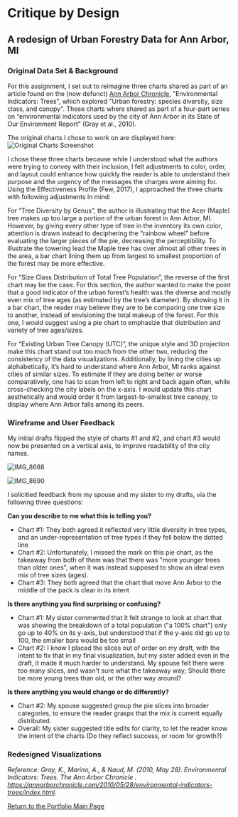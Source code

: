 # Critique by Design
## A redesign of Urban Forestry Data for Ann Arbor, MI

### Original Data Set & Background
For this assignment, I set out to reimagine three charts shared as part of an article found on the (now defunct) [Ann Arbor Chronicle](https://annarborchronicle.com/2010/05/28/environmental-indicators-trees/index.html), "Environmental Indicators: Trees", which explored "Urban forestry: species diversity, size class, and canopy". These charts where shared as part of a four-part series on “environmental indicators used by the city of Ann Arbor in its State of Our Environment Report” (Gray et al., 2010).

The original charts I chose to work on are displayed here:
![Original Charts Screenshot](https://user-images.githubusercontent.com/67763281/88246107-83040d00-cc67-11ea-9957-88f6ef8d7bad.png)

I chose these three charts because while I understood what the authors were trying to convey with their inclusion, I felt adjustments to color, order, and layout could enhance how quickly the reader is able to understand their purpose and the urgency of the messages the charges were aiming for. Using the Effectiveness Profile (Few, 2017), I approached the three charts with following adjustments in mind: 

For “Tree Diversity by Genus”, the author is illustrating that the Acer (Maple) tree makes up too large a portion of the urban forest in Ann Arbor, MI.  However, by giving every other type of tree in the inventory its own color, attention is drawn instead to deciphering the “rainbow wheel” before evaluating the larger pieces of the pie, decreasing the perceptibility.  To illustrate the towering lead the Maple tree has over almost all other trees in the area, a bar chart lining them up from largest to smallest proportion of the forest may be more effective. 

For “Size Class Distribution of Total Tree Population”, the reverse of the first chart may be the case. For this section, the author wanted to make the point that a good indicator of the urban forest’s health was the diverse and mostly even mix of tree ages (as estimated by the tree’s diameter).  By showing it in a bar chart, the reader may believe they are to be comparing one tree size to another, instead of envisioning the total makeup of the forest.  For this one, I would suggest using a pie chart to emphasize that distribution and variety of tree ages/sizes. 

For “Existing Urban Tree Canopy (UTC)”, the unique style and 3D projection make this chart stand out too much from the other two, reducing the consistency of the data visualizations.  Additionally, by lining the cities up alphabetically, it’s hard to understand where Ann Arbor, MI ranks against cities of similar sizes.  To estimate if they are doing better or worse comparatively, one has to scan from left to right and back again often, while cross-checking the city labels on the x-axis. I would update this chart aesthetically and would order it from largest-to-smallest tree canopy, to display where Ann Arbor falls among its peers.  

### Wireframe and User Feedback
My initial drafts flipped the style of charts #1 and #2, and chart #3 would now be presented on a vertical axis, to improve readability of the city names.

![IMG_8688](https://user-images.githubusercontent.com/67763281/88246764-826c7600-cc69-11ea-968a-bd27543fca72.jpg)

![IMG_8690](https://user-images.githubusercontent.com/67763281/88246772-88faed80-cc69-11ea-92ef-06873842b9c2.jpg)

I solicitied feedback from my spouse and my sister to my drafts, via the following three questions:

**Can you describe to me what this is telling you?**
* Chart #1: They both agreed it reflected very little diversity in tree types, and an under-representation of tree types if they fell below the dotted line
* Chart #2: Unfortunately, I missed the mark on this pie chart, as the takeaway from both of them was that there was "more younger trees than older ones", when it was instead supposed to show an ideal even mix of tree sizes (ages).
* Chart #3: They both agreed that the chart that move Ann Arbor to the middle of the pack is clear in its intent

**Is there anything you find surprising or confusing?**
* Chart #1: My sister commented that it felt strange to look at chart that was showing the breakdown of a total population ("a 100% chart") only go up to 40% on its y-axis, but understood that if the y-axis did go up to 100, the smaller bars would be too small 
* Chart #2: I know I placed the slices out of order on my draft, with the intent to fix that in my final visualization, but my sister added even in the draft, it made it much harder to understand. My spouse felt there were too many slices, and wasn't sure what the takeaway way; Should there be more young trees than old, or the other way around?

**Is there anything you would change or do differently?**
* Chart #2: My spouse suggested group the pie slices into broader categories, to ensure the reader grasps that the mix is current equally distributed. 
* Overall: My sister suggested title edits for clarity, to let the reader know the intent of the charts (Do they reflect success, or room for growth?)

### Redesigned Visualizations

<div class="flourish-embed flourish-chart" data-src="visualisation/3261854" data-url="https://flo.uri.sh/visualisation/3261854/embed"><script src="https://public.flourish.studio/resources/embed.js"></script></div>

<div class="flourish-embed flourish-chart" data-src="visualisation/3261913" data-url="https://flo.uri.sh/visualisation/3261913/embed"><script src="https://public.flourish.studio/resources/embed.js"></script></div>

<div class="flourish-embed flourish-chart" data-src="visualisation/3261689" data-url="https://flo.uri.sh/visualisation/3261689/embed"><script src="https://public.flourish.studio/resources/embed.js"></script></div>


*Reference:*
*Gray, K., Marino, A., & Naud, M. (2010, May 28). Environmental Indicators: Trees. The Ann Arbor Chronicle . https://annarborchronicle.com/2010/05/28/environmental-indicators-trees/index.html.*

[Return to the Portfolio Main Page](/README.md)
